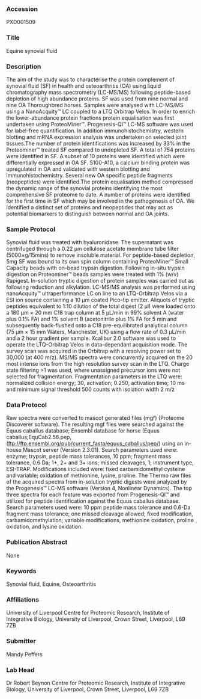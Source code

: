 ### Accession
PXD001509

### Title
Equine synovial fluid

### Description
The aim of the study was to characterise the protein complement of synovial fluid (SF) in health and osteoarthritis (OA) using liquid chromatography mass spectrometry (LC-MS/MS) following peptide-based depletion of high abundance proteins.   SF was used from nine normal and nine OA Thoroughbred horses. Samples were analysed with LC-MS/MS using a NanoAcquity™ LC coupled to a LTQ Orbitrap Velos. In order to enrich the lower-abundance protein fractions protein equalisation was first undertaken using ProteoMiner™.  Progenesis-QI™ LC-MS software was used for label-free quantification. In addition immunohistochemistry, western blotting and mRNA expression analysis was undertaken on selected joint tissues.The number of protein identifications was increased by 33% in the Proteominer™ treated SF compared to undepleted SF. A total of 754 proteins were identified in SF. A subset of 10 proteins were identified which were differentially expressed in OA SF. S100-A10, a calcium binding protein was upregulated in OA and validated with western blotting and immunohistochemistry. Several new OA specific peptide fragments (neopeptides) were identified.The protein equalisation method compressed the dynamic range of the synovial proteins identifying the most comprehensive SF proteome to date. A number of proteins were identified for the first time in SF which may be involved in the pathogenesis of OA. We identified a distinct set of proteins and neopeptides that may act as potential biomarkers to distinguish between normal and OA joints.

### Sample Protocol
Synovial fluid was treated with hyaluronidase. The supernatant was centrifuged through a 0.22 μm cellulose acetate membrane tube filter (5000×g/15mins) to remove insoluble material.   For peptide-based depletion, 5mg SF was bound to its own spin column containing ProteoMiner™ Small Capacity beads with on-bead trypsin digestion. Following in-situ trypsin digestion on Proteominer™ beads samples were treated with 1% (w/v) Rapigest.  In-solution tryptic digestion of protein samples was carried out as following reduction and alkylation. LC-MS/MS analysis was performed using nanoAcquity™ ultraperformance LC on line to an LTQ-Orbitrap Velos  via a ESI ion source containing a 10 μm coated Pico-tip emitter. Aliquots of tryptic peptides equivalent to 1:10 dilution of the total digest (2 µl) were loaded onto a 180 μm × 20 mm C18 trap column at 5 μL/min in 99% solvent A (water plus 0.1% FA) and 1% solvent B (acetonitrile plus 1% FA for 5 min and subsequently back-flushed onto a C18 pre-equilibrated analytical column (75 μm × 15 mm Waters, Manchester, UK) using a flow rate of 0.3 μL/min and a 2 hour gradient per sample.  Xcalibur 2.0 software was used to operate the LTQ-Orbitrap Velos in data-dependant acquisition mode. The survey scan was acquired in the Orbitrap with a resolving power set to 30,000 (at 400 m/z). MS/MS spectra were concurrently acquired on the 20 most intense ions from the high resolution survey scan in the LTQ. Charge state filtering >1 was used, where unassigned precursor ions were not selected for fragmentation. Fragmentation parameters in the LTQ were: normalized collision energy; 30, activation; 0.250, activation time; 10 ms and minimum signal threshold 500 counts with isolation width 2 m/z

### Data Protocol
Raw spectra were converted to mascot generated files (mgf) (Proteome Discoverer software). The resulting mgf files were searched against the Equus caballus database; Ensembl database for horse (Equus caballus;EquCab2.56.pep,(ftp://ftp.ensembl.org/pub/current_fasta/equus_caballus/pep/) using an in-house Mascot server (Version 2.3.01). Search parameters used were: enzyme; trypsin, peptide mass tolerances, 10 ppm; fragment mass tolerance, 0.6 Da; 1+, 2+ and 3+ ions; missed cleavages, 1; instrument type, ESI-TRAP. Modifications included were: fixed carbamidomethyl cysteine and variable; oxidation of methionine, lysine, proline.  The Thermo raw files of the acquired spectra from in-solution tryptic digests were analyzed by the Progenesis™ LC-MS software (Version 4, Nonlinear Dynamics). The top three spectra for each feature was exported from Progenesis-QI™ and utilized for peptide identification against the Equus caballus database. Search parameters used were: 10 ppm peptide mass tolerance and 0.6-Da fragment mass tolerance; one missed cleavage allowed; fixed modification, carbamidomethylation; variable modifications, methionine oxidation, proline oxidation, and lysine oxidation.

### Publication Abstract
None

### Keywords
Synovial fluid, Equine, Osteoarthritis

### Affiliations
University of Liverpool
Centre for Proteomic Research, Institute of Integrative Biology, University of Liverpool, Crown Street, Liverpool, L69 7ZB

### Submitter
Mandy Peffers

### Lab Head
Dr Robert Beynon
Centre for Proteomic Research, Institute of Integrative Biology, University of Liverpool, Crown Street, Liverpool, L69 7ZB


